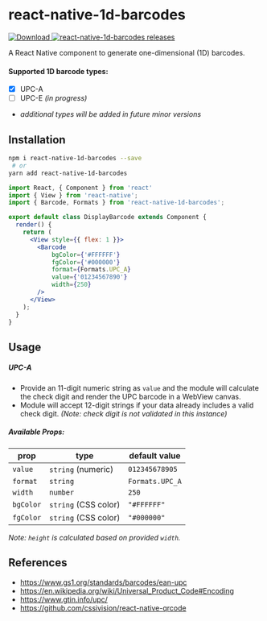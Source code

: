 # react-native-1d-barcodes
[![Download](https://img.shields.io/badge/Download-0.1.2-brightgreen.svg) ](https://www.npmjs.com/package/react-native-1d-barcodes)
[![react-native-1d-barcodes releases](https://img.shields.io/badge/Release-0.1.2-blue.svg) ](https://www.github.com/jcleigh/react-native-1d-barcodes/releases)

A React Native component to generate one-dimensional (1D) barcodes.

#### Supported 1D barcode types:
- [x] UPC-A
- [ ] UPC-E _(in progress)_
- _additional types will be added in future minor versions_

## Installation
```sh
npm i react-native-1d-barcodes --save
 # or
yarn add react-native-1d-barcodes
```

```jsx
import React, { Component } from 'react'
import { View } from 'react-native';
import { Barcode, Formats } from 'react-native-1d-barcodes';

export default class DisplayBarcode extends Component {
  render() {
    return (
      <View style={{ flex: 1 }}>
        <Barcode
            bgColor={'#FFFFFF'}
            fgColor={'#000000'}
            format={Formats.UPC_A}
            value={'01234567890'}
            width={250}
        />
      </View>
    );
  }
}
```

## Usage

##### UPC-A
- Provide an 11-digit numeric string as `value` and the module will calculate the
check digit and render the UPC barcode in a WebView canvas.
- Module will accept 12-digit strings if your data already includes a valid check digit.
_(Note: check digit is not validated in this instance)_

##### Available Props:
prop      | type                 | default value
----------|----------------------|--------------
`value`   | `string` (numeric)   | `012345678905`
`format`  | `string`             | `Formats.UPC_A`
`width`   | `number`             | `250`
`bgColor` | `string` (CSS color) | `"#FFFFFF"`
`fgColor` | `string` (CSS color) | `"#000000"`

_Note: `height` is calculated based on provided `width`._

## References
- https://www.gs1.org/standards/barcodes/ean-upc
- https://en.wikipedia.org/wiki/Universal_Product_Code#Encoding
- https://www.gtin.info/upc/
- https://github.com/cssivision/react-native-qrcode
